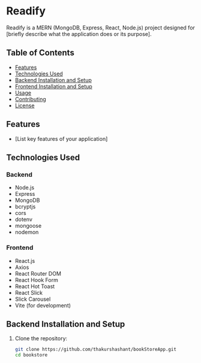 # Readify

Readify is a MERN (MongoDB, Express, React, Node.js) project designed for [briefly describe what the application does or its purpose].

## Table of Contents

- [Features](#features)
- [Technologies Used](#technologies-used)
- [Backend Installation and Setup](#backend-installation-and-setup)
- [Frontend Installation and Setup](#frontend-installation-and-setup)
- [Usage](#usage)
- [Contributing](#contributing)
- [License](#license)

## Features

- [List key features of your application]

## Technologies Used

### Backend

- Node.js
- Express
- MongoDB
- bcryptjs
- cors
- dotenv
- mongoose
- nodemon

### Frontend

- React.js
- Axios
- React Router DOM
- React Hook Form
- React Hot Toast
- React Slick
- Slick Carousel
- Vite (for development)

## Backend Installation and Setup

1. Clone the repository:
   ```bash
   git clone https://github.com/thakurshashant/bookStoreApp.git
   cd bookstore

